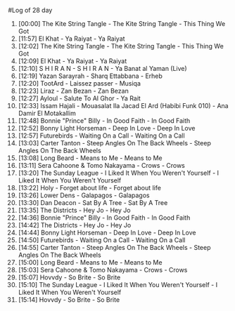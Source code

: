 #Log of 28 day

1. [00:00] The Kite String Tangle - The Kite String Tangle - This Thing We Got
1. [11:57] El Khat - Ya Raiyat - Ya Raiyat
1. [12:02] The Kite String Tangle - The Kite String Tangle - This Thing We Got
1. [12:09] El Khat - Ya Raiyat - Ya Raiyat
1. [12:10] S H I R A N - S H I R A N - Ya Banat al Yaman (Live)
1. [12:19] Yazan Sarayrah - Sharq Ettabbana - Erheb
1. [12:20] TootArd - Laissez passer - Musiqa
1. [12:23] Liraz - Zan Bezan - Zan Bezan
1. [12:27] Ayloul - Salute To Al Ghor - Ya Rait
1. [12:33] Issam Hajali - Mouasalat Ila Jacad El Ard (Habibi Funk 010) - Ana Damir El Motakallim
1. [12:48] Bonnie "Prince" Billy - In Good Faith - In Good Faith
1. [12:52] Bonny Light Horseman - Deep In Love - Deep In Love
1. [12:57] Futurebirds - Waiting On a Call - Waiting On a Call
1. [13:03] Carter Tanton - Steep Angles On The Back Wheels - Steep Angles On The Back Wheels
1. [13:08] Long Beard - Means to Me - Means to Me
1. [13:11] Sera Cahoone & Tomo Nakayama - Crows - Crows
1. [13:20] The Sunday League - I Liked It When You Weren't Yourself - I Liked It When You Weren't Yourself
1. [13:22] Holy - Forget about life - Forget about life
1. [13:26] Lower Dens - Galapagos - Galapagos
1. [13:30] Dan Deacon - Sat By A Tree - Sat By A Tree
1. [13:35] The Districts - Hey Jo - Hey Jo
1. [14:36] Bonnie "Prince" Billy - In Good Faith - In Good Faith
1. [14:42] The Districts - Hey Jo - Hey Jo
1. [14:44] Bonny Light Horseman - Deep In Love - Deep In Love
1. [14:50] Futurebirds - Waiting On a Call - Waiting On a Call
1. [14:55] Carter Tanton - Steep Angles On The Back Wheels - Steep Angles On The Back Wheels
1. [15:00] Long Beard - Means to Me - Means to Me
1. [15:03] Sera Cahoone & Tomo Nakayama - Crows - Crows
1. [15:07] Hovvdy - So Brite - So Brite
1. [15:10] The Sunday League - I Liked It When You Weren't Yourself - I Liked It When You Weren't Yourself
1. [15:14] Hovvdy - So Brite - So Brite
